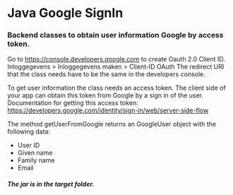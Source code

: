 # Java Google SignIn

### Backend classes to obtain user information Google by access token.

Go to https://console.developers.google.com to create Oauth 2.0 Client ID.
Inloggegevens > Inloggegevens maken > Client-ID OAuth
The redirect URI that the class needs have to be the same in the developers console.

To get user information the class needs an access token. The client side of your app 
can obtain this token from Google by a sign in of the user. 
Documentation for getting this access token: https://developers.google.com/identity/sign-in/web/server-side-flow

The method getUserFromGoogle returns an GoogleUser object with the following data:
- User ID
- Given name
- Family name
- Email

##### The jar is in the target folder.